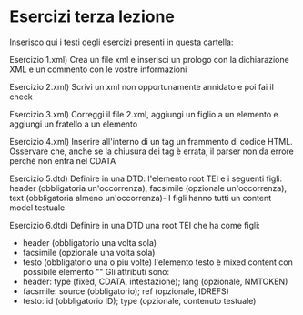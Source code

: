 # Esercizi terza lezione
Inserisco qui i testi degli esercizi presenti in questa cartella:

Esercizio 1.xml) Crea un file xml e inserisci un prologo con la dichiarazione XML e un commento con le vostre informazioni

Esercizio 2.xml) Scrivi un xml non opportunamente annidato e poi fai il check

Esercizio 3.xml) Correggi il file 2.xml, aggiungi un figlio a un elemento e aggiungi un fratello a un elemento

Esercizio 4.xml) Inserire all'interno di un tag un frammento di codice HTML. Osservare che, anche se la chiusura dei tag è errata, il parser non da errore perchè non entra nel CDATA

Esercizio 5.dtd) Definire in una DTD: l'elemento root TEI e i seguenti figli: header (obbligatoria un'occorrenza), facsimile (opzionale un'occorrenza), text (obbligatoria almeno un'occorrenza)- I figli hanno tutti un content model testuale

Esercizio 6.dtd) Definire in una DTD una root TEI che ha come figli:
- header (obbligatorio una volta sola)
- facsimile (opzionale una volta sola)
- testo (obbligatorio una o più volte)
l'elemento testo è mixed content con possibile elemento "<seg>"
Gli attributi sono:
- header: type (fixed, CDATA, intestazione); lang (opzionale, NMTOKEN)
- facsmile: source (obbligatorio); ref (opzionale, IDREFS)
- testo: id (obbligatorio ID); type (opzionale, contenuto testuale)